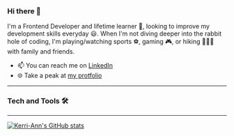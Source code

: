 ### Hi there 👋

I'm a Frontend Developer and lifetime learner 📖, looking to improve my development skills everyday 😃.
When I'm not diving deeper into the rabbit hole of coding, I'm playing/watching sports ⚽, gaming 🎮, or hiking 🚶🏿‍♀️ with family and friends.

- 📫 You can reach me on [LinkedIn](https://www.linkedin.com/in/kerri-ann-bates/)
- 🌐 Take a peak at [my protfolio](https://www.kerriannbates.com/)

---

### Tech and Tools 🛠️

---

[![Kerri-Ann's GitHub stats](https://github-readme-stats.vercel.app/api/top-langs/?username=Kerri-AnnBates&count_private=true&show_icons=true&layout=compact&theme=blueberry&langs_count=5)](https://github.com/Kerri-AnnBates/github-readme-stats)


<!--
**Kerri-AnnBates/Kerri-AnnBates** is a ✨ _special_ ✨ repository because its `README.md` (this file) appears on your GitHub profile.

Here are some ideas to get you started:

- 🔭 I’m currently working on ...
- 🌱 I’m currently learning ...
- 👯 I’m looking to collaborate on ...
- 🤔 I’m looking for help with ...
- 💬 Ask me about ...
- 📫 How to reach me: ...
- 😄 Pronouns: ...
- ⚡ Fun fact: ...
-->
